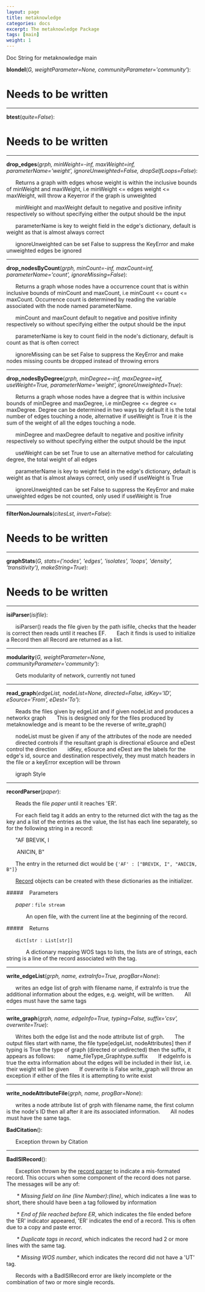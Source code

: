 ```yaml
---
layout: page
title: metaknowledge
categories: docs
excerpt: The metaknowledge Package
tags: [main]
weight: 1
---
```

<a name="metaknowledge"></a>
Doc String for metaknowledge main

<a name="blondel"></a>**blondel**(_G, weightParameter=None, communityParameter='community'_):

# Needs to be written

- - -

<a name="btest"></a>**btest**(_quite=False_):

# Needs to be written

- - -

<a name="drop_edges"></a>**drop_edges**(_grph, minWeight=-inf, maxWeight=inf, parameterName='weight', ignoreUnweighted=False, dropSelfLoops=False_):

&nbsp;&nbsp;&nbsp;&nbsp;&nbsp;&nbsp;Returns a graph with edges whose weight is within the inclusive bounds of minWeight and maxWeight, i.e minWeight <= edges weight <= maxWeight, will throw a Keyerror if the graph is unweighted

&nbsp;&nbsp;&nbsp;&nbsp;&nbsp;&nbsp;minWeight and maxWeight default to negative and positive infinity respectively so without specifying either the output should be the input

&nbsp;&nbsp;&nbsp;&nbsp;&nbsp;&nbsp;parameterName is key to weight field in the edge's dictionary, default is weight as that is almost always correct

&nbsp;&nbsp;&nbsp;&nbsp;&nbsp;&nbsp;ignoreUnweighted can be set False to suppress the KeyError and make unweighted edges be ignored


- - -

<a name="drop_nodesByCount"></a>**drop_nodesByCount**(_grph, minCount=-inf, maxCount=inf, parameterName='count', ignoreMissing=False_):

&nbsp;&nbsp;&nbsp;&nbsp;&nbsp;&nbsp;Returns a graph whose nodes have a occurrence count that is within inclusive bounds of minCount and maxCount, i.e minCount <= count <= maxCount. Occurrence count is determined by reading the variable associated with the node named parameterName.

&nbsp;&nbsp;&nbsp;&nbsp;&nbsp;&nbsp;minCount and maxCount default to negative and positive infinity respectively so without specifying either the output should be the input


&nbsp;&nbsp;&nbsp;&nbsp;&nbsp;&nbsp;parameterName is key to count field in the node's dictionary, default is count as that is often correct

&nbsp;&nbsp;&nbsp;&nbsp;&nbsp;&nbsp;ignoreMissing can be set False to suppress the KeyError and make nodes missing counts be dropped instead of throwing errors


- - -

<a name="drop_nodesByDegree"></a>**drop_nodesByDegree**(_grph, minDegree=-inf, maxDegree=inf, useWeight=True, parameterName='weight', ignoreUnweighted=True_):

&nbsp;&nbsp;&nbsp;&nbsp;&nbsp;&nbsp;Returns a graph whose nodes have a degree that is within inclusive bounds of minDegree and maxDegree, i.e minDegree <= degree <= maxDegree. Degree can be determined in two ways by default it is the total number of edges touching a node, alternative if useWeight is True it is the sum of the weight of all the edges touching a node.

&nbsp;&nbsp;&nbsp;&nbsp;&nbsp;&nbsp;minDegree and maxDegree default to negative and positive infinity respectively so without specifying either the output should be the input

&nbsp;&nbsp;&nbsp;&nbsp;&nbsp;&nbsp;useWeight can be set True to use an alternative method for calculating degree, the total weight of all edges

&nbsp;&nbsp;&nbsp;&nbsp;&nbsp;&nbsp;parameterName is key to weight field in the edge's dictionary, default is weight as that is almost always correct, only used if useWeight is True

&nbsp;&nbsp;&nbsp;&nbsp;&nbsp;&nbsp;ignoreUnweighted can be set False to suppress the KeyError and make unweighted edges be not counted, only used if useWeight is True


- - -

<a name="filterNonJournals"></a>**filterNonJournals**(_citesLst, invert=False_):

# Needs to be written

- - -

<a name="graphStats"></a>**graphStats**(_G, stats=('nodes', 'edges', 'isolates', 'loops', 'density', 'transitivity'), makeString=True_):

# Needs to be written

- - -

<a name="isiParser"></a>**isiParser**(_isifile_):

&nbsp;&nbsp;&nbsp;&nbsp;&nbsp;&nbsp;isiParser() reads the file given by the path isifile, checks that the header is correct then reads until it reaches EF.
&nbsp;&nbsp;&nbsp;&nbsp;&nbsp;&nbsp;Each it finds is used to initialize a Record then all Record are returned as a list.


- - -

<a name="modularity"></a>**modularity**(_G, weightParameter=None, communityParameter='community'_):

&nbsp;&nbsp;&nbsp;&nbsp;&nbsp;&nbsp;Gets modularity of network, currently not tuned


- - -

<a name="read_graph"></a>**read_graph**(_edgeList, nodeList=None, directed=False, idKey='ID', eSource='From', eDest='To'_):

&nbsp;&nbsp;&nbsp;&nbsp;&nbsp;&nbsp;Reads the files given by edgeList and if given nodeList and produces a networkx graph
&nbsp;&nbsp;&nbsp;&nbsp;&nbsp;&nbsp;This is designed only for the files produced by metaknowledge and is meant to be the reverse of write_graph()

&nbsp;&nbsp;&nbsp;&nbsp;&nbsp;&nbsp;nodeList must be given if any of the attributes of the node are needed
&nbsp;&nbsp;&nbsp;&nbsp;&nbsp;&nbsp;directed controls if the resultant graph is directional eSource and eDest control the direction
&nbsp;&nbsp;&nbsp;&nbsp;&nbsp;&nbsp;idKey, eSource and  eDest are the labels for the edge's id, source and destination respectively, they must match headers in the file or a keyError exception will be thrown

&nbsp;&nbsp;&nbsp;&nbsp;&nbsp;&nbsp;igraph Style


- - -

<a name="recordParser"></a>**recordParser**(_paper_):

&nbsp;&nbsp;&nbsp;&nbsp;&nbsp;&nbsp;Reads the file _paper_ until it reaches 'ER'.

&nbsp;&nbsp;&nbsp;&nbsp;&nbsp;&nbsp;For each field tag it adds an entry to the returned dict with the tag as the key and a list of the entries as the value, the list has each line separately, so for the following string in a record:

&nbsp;&nbsp;&nbsp;&nbsp;&nbsp;&nbsp;"AF BREVIK, I

&nbsp;&nbsp;&nbsp;&nbsp;&nbsp;&nbsp;    ANICIN, B"

&nbsp;&nbsp;&nbsp;&nbsp;&nbsp;&nbsp;The entry in the returned dict would be `{'AF' : ["BREVIK, I", "ANICIN, B"]}`

&nbsp;&nbsp;&nbsp;&nbsp;&nbsp;&nbsp;[Record](#metaknowledge.Record) objects can be created with these dictionaries as the initializer.

#####&nbsp;&nbsp;&nbsp; Parameters

&nbsp;&nbsp;&nbsp;&nbsp;&nbsp;&nbsp;_paper_ : `file stream`

&nbsp;&nbsp;&nbsp;&nbsp;&nbsp;&nbsp;&nbsp;&nbsp;&nbsp;&nbsp;&nbsp;&nbsp; An open file, with the current line at the beginning of the record.

#####&nbsp;&nbsp;&nbsp; Returns

&nbsp;&nbsp;&nbsp;&nbsp;&nbsp;&nbsp;`dict[str : List[str]]`

&nbsp;&nbsp;&nbsp;&nbsp;&nbsp;&nbsp;&nbsp;&nbsp;&nbsp;&nbsp;&nbsp;&nbsp; A dictionary mapping WOS tags to lists, the lists are of strings, each string is a line of the record associated with the tag.


- - -

<a name="write_edgeList"></a>**write_edgeList**(_grph, name, extraInfo=True, progBar=None_):

&nbsp;&nbsp;&nbsp;&nbsp;&nbsp;&nbsp;writes an edge list of grph with filename name, if extraInfo is true the additional information about the edges, e.g. weight, will be written.
&nbsp;&nbsp;&nbsp;&nbsp;&nbsp;&nbsp;All edges must have the same tags


- - -

<a name="write_graph"></a>**write_graph**(_grph, name, edgeInfo=True, typing=False, suffix='csv', overwrite=True_):

&nbsp;&nbsp;&nbsp;&nbsp;&nbsp;&nbsp;Writes both the edge list and the node attribute list of grph.
&nbsp;&nbsp;&nbsp;&nbsp;&nbsp;&nbsp;The output files start with name, the file type[edgeList, nodeAttributes] then if typing is True the type of graph (directed or undirected) then the suffix, it appears as follows:
&nbsp;&nbsp;&nbsp;&nbsp;&nbsp;&nbsp;    name_fileType_Graphtype.suffix
&nbsp;&nbsp;&nbsp;&nbsp;&nbsp;&nbsp;If edgeInfo is true the extra information about the edges will be included in their list, i.e. their weight will be given
&nbsp;&nbsp;&nbsp;&nbsp;&nbsp;&nbsp;If overwrite is False write_graph will throw an exception if either of the files it is attempting to write exist


- - -

<a name="write_nodeAttributeFile"></a>**write_nodeAttributeFile**(_grph, name, progBar=None_):

&nbsp;&nbsp;&nbsp;&nbsp;&nbsp;&nbsp;writes a node attribute list of grph with filename name, the first column is the node's ID then all after it are its associated information.
&nbsp;&nbsp;&nbsp;&nbsp;&nbsp;&nbsp;All nodes must have the same tags.


<a name="BadCitation"></a>**BadCitation**():

&nbsp;&nbsp;&nbsp;&nbsp;&nbsp;&nbsp;Exception thrown by Citation


- - -

<a name="BadISIRecord"></a>**BadISIRecord**():

&nbsp;&nbsp;&nbsp;&nbsp;&nbsp;&nbsp;Exception thrown by the [record parser](#metaknowledge.recordParser) to indicate a mis-formated record. This occurs when some component of the record does not parse. The messages will be any of:

&nbsp;&nbsp;&nbsp;&nbsp;&nbsp;&nbsp;    * _Missing field on line (line Number):(line)_, which indicates a line was to short, there should have been a tag followed by information

&nbsp;&nbsp;&nbsp;&nbsp;&nbsp;&nbsp;    * _End of file reached before ER_, which indicates the file ended before the 'ER' indicator appeared, 'ER' indicates the end of a record. This is often due to a copy and paste error.

&nbsp;&nbsp;&nbsp;&nbsp;&nbsp;&nbsp;    * _Duplicate tags in record_, which indicates the record had 2 or more lines with the same tag.

&nbsp;&nbsp;&nbsp;&nbsp;&nbsp;&nbsp;    * _Missing WOS number_, which indicates the record did not have a 'UT' tag.

&nbsp;&nbsp;&nbsp;&nbsp;&nbsp;&nbsp;Records with a BadISIRecord error are likely incomplete or the combination of two or more single records.


